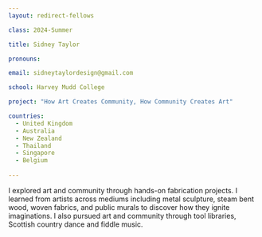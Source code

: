 ```yaml
---
layout: redirect-fellows

class: 2024-Summer

title: Sidney Taylor

pronouns: 

email: sidneytaylordesign@gmail.com

school: Harvey Mudd College

project: "How Art Creates Community, How Community Creates Art"

countries:
  - United Kingdom
  - Australia
  - New Zealand
  - Thailand
  - Singapore
  - Belgium
  
---
```


I explored art and community through hands-on fabrication projects. I learned from artists across mediums including metal sculpture, steam bent wood, woven fabrics, and public murals to discover how they ignite imaginations. I also pursued art and community through tool libraries, Scottish country dance and fiddle music.
